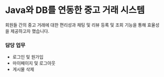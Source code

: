 # Java와 DB를 연동한 중고 거래 시스템

회원들 간의 중고 거래에 대한 편리성과 채팅 및 리뷰 등록 및 조회 기능을 통해
효율성을 제공하고자 했습니다.

### 담당 업무
- 로그인 및 원가입
- 마이페이지 및 로그아웃
- 게시물 삭제
